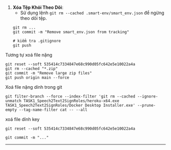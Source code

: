 
1. **Xóa Tệp Khỏi Theo Dõi**:
   - Sử dụng lệnh `git rm --cached .smart-env/smart_env.json` để ngừng theo dõi tệp.
   ```
   git rm ...
   git commit -m "Remove smart_env.json from tracking"
   
   # kiểm tra .gitignore
   git push
   ```
Tương tự xoá file nặng
```
git reset --soft 535414c7334847e68c990d05fc642e5e10022a4a
git rm --cached "*.zip"
git commit -m "Remove large zip files"
git push origin main --force

```

Xoá file nặng dính trong git 
```
git filter-branch --force --index-filter 'git rm --cached --ignore-unmatch TASK1_Speech2Text2SignRoles/heroku-x64.exe TASK1_Speech2Text2SignRoles/Docker Desktop Installer.exe' --prune-empty --tag-name-filter cat -- --all
```

xoá file dính key 
```
git reset --soft 535414c7334847e68c990d05fc642e5e10022a4a

git commit -m "..."
```
---
